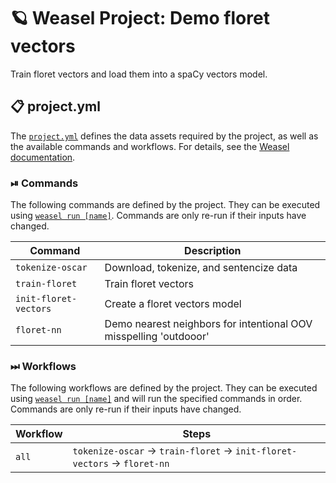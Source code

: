 <!-- WEASEL: AUTO-GENERATED DOCS START (do not remove) -->

# 🪐 Weasel Project: Demo floret vectors

Train floret vectors and load them into a spaCy vectors model.

## 📋 project.yml

The [`project.yml`](project.yml) defines the data assets required by the
project, as well as the available commands and workflows. For details, see the
[Weasel documentation](https://github.com/explosion/weasel).

### ⏯ Commands

The following commands are defined by the project. They
can be executed using [`weasel run [name]`](https://github.com/explosion/weasel/tree/main/docs/cli.md#rocket-run).
Commands are only re-run if their inputs have changed.

| Command | Description |
| --- | --- |
| `tokenize-oscar` | Download, tokenize, and sentencize data |
| `train-floret` | Train floret vectors |
| `init-floret-vectors` | Create a floret vectors model |
| `floret-nn` | Demo nearest neighbors for intentional OOV misspelling 'outdooor' |

### ⏭ Workflows

The following workflows are defined by the project. They
can be executed using [`weasel run [name]`](https://github.com/explosion/weasel/tree/main/docs/cli.md#rocket-run)
and will run the specified commands in order. Commands are only re-run if their
inputs have changed.

| Workflow | Steps |
| --- | --- |
| `all` | `tokenize-oscar` &rarr; `train-floret` &rarr; `init-floret-vectors` &rarr; `floret-nn` |

<!-- WEASEL: AUTO-GENERATED DOCS END (do not remove) -->
